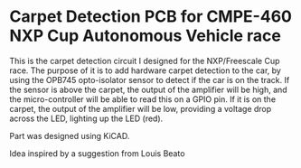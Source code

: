 # Carpet Detection PCB for CMPE-460 NXP Cup Autonomous Vehicle race

This is the carpet detection circuit I designed for the NXP/Freescale Cup race.
The purpose of it is to add hardware carpet detection to the car, by using the
OPB745 opto-isolator sensor to detect if the car is on the track. If the sensor
is above the carpet, the output of the amplifier will be high, and the
micro-controller will be able to read this on a GPIO pin. If it is on the
carpet, the output of the amplifier will be low, providing a voltage drop across
the LED, lighting up the LED (red). 

Part was designed using KiCAD.

Idea inspired by a suggestion from Louis Beato
